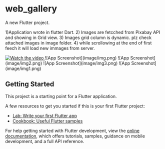 # web_gallery

A new Flutter project.

1)Application wrote in flutter Dart.
2) Images are fetcched from Pixabay API and showing in Grid view.
3) Images grid column is dynamic. plz check attached images in image folder.
4) while scrollowing at the end of first feech it will load new immages from server.

<a href="https://github.com/sandeepmali/my-flutter-web-gallery/tree/master/video">
  <img src="https://github.com/sandeepmali/my-flutter-web-gallery/tree/master/video" alt="Watch the video" width="400"/>
</a>
![App Screenshot](image/img.png)
![App Screenshot](image/img2.png)
![App Screenshot](image/img3.png)
![App Screenshot](image/img1.png)

## Getting Started

This project is a starting point for a Flutter application.

A few resources to get you started if this is your first Flutter project:

- [Lab: Write your first Flutter app](https://docs.flutter.dev/get-started/codelab)
- [Cookbook: Useful Flutter samples](https://docs.flutter.dev/cookbook)

For help getting started with Flutter development, view the
[online documentation](https://docs.flutter.dev/), which offers tutorials,
samples, guidance on mobile development, and a full API reference.

